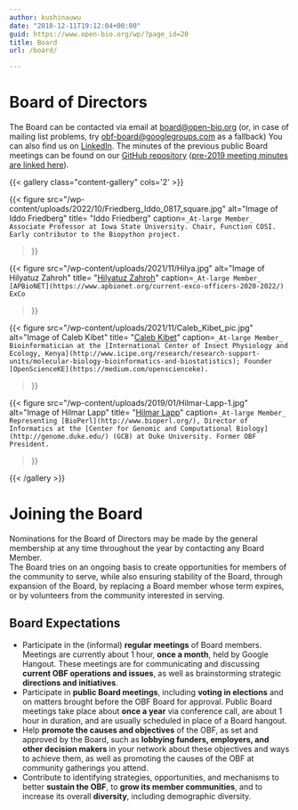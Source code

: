 ```yaml
---
author: kushinauwu
date: "2018-12-11T19:12:04+00:00"
guid: https://www.open-bio.org/wp/?page_id=20
title: Board
url: /board/

---
```

# Board of Directors 

The Board can be contacted via email at board@open-bio.org (or, in case of mailing list problems, try obf-board@googlegroups.com as a fallback) You can also find us on [LinkedIn](https://www.linkedin.com/groups/9539620/). The minutes of the previous public Board meetings can be found on our [GitHub repository](https://github.com/OBF/obf-docs/tree/master/minutes) ([pre-2019 meeting minutes are linked here](https://www.open-bio.org/board/meeting-minutes/)).

{{< gallery class="content-gallery" cols='2' >}}

{{< figure
  src="/wp-content/uploads/2022/10/Friedberg_Iddo_0817_square.jpg"
  alt="Image of Iddo Friedberg"
  title= "Iddo Friedberg"
  caption=`
_At-large Member_ 
Associate Professor at Iowa State University. Chair, Function COSI. Early contributor to the Biopython project.
`
>}}

{{< figure
  src="/wp-content/uploads/2021/11/Hilya.jpg"
  alt="Image of Hilyatuz Zahroh"
  title= "[Hilyatuz Zahroh](https://www.linkedin.com/in/hilyatuz-zahroh-6671ab100/)"
  caption=`
_At-large Member_ 
[APBioNET](https://www.apbionet.org/current-exco-officers-2020-2022/) ExCo
`
>}}

{{< figure
  src="/wp-content/uploads/2021/11/Caleb_Kibet_pic.jpg"
  alt="Image of Caleb Kibet"
  title= "[Caleb Kibet](https://kipkurui.github.io/)"
  caption=`
_At-large Member_ 
Bioinformatician at the [International Center of Insect Physiology and Ecology, Kenya](http://www.icipe.org/research/research-support-units/molecular-biology-bioinformatics-and-biostatistics); Founder [OpenScienceKE](https://medium.com/openscienceke).
`
>}}

{{< figure
  src="/wp-content/uploads/2019/01/Hilmar-Lapp-1.jpg"
  alt="Image of Hilmar Lapp"
  title= "[Hilmar Lapp](https://lappland.io/)"
  caption=`
_At-large Member_ 
Representing [BioPerl](http://www.bioperl.org/), Director of Informatics at the [Center for Genomic and Computational Biology](http://genome.duke.edu/) (GCB) at Duke University. Former OBF President.
`
>}}



{{< /gallery >}}

# Joining the Board

Nominations for the Board of Directors may be made by the general membership at any time throughout the year by contacting any Board Member.  
The Board tries on an ongoing basis to create opportunities for members of the community to serve, while also ensuring stability of the Board, through expansion of the Board, by replacing a Board member whose term expires, or by volunteers from the community interested in serving.

## Board Expectations

- Participate in the (informal) **regular meetings** of Board members. Meetings are currently about 1 hour, **once a month**, held by Google Hangout. These meetings are for communicating and discussing **current OBF operations and issues**, as well as brainstorming strategic **directions and initiatives**.
- Participate in **public Board meetings**, including **voting in elections** and on matters brought before the OBF Board for approval. Public Board meetings take place about **once a year** via conference call, are about 1 hour in duration, and are usually scheduled in place of a Board hangout.
- Help **promote the causes and objectives** of the OBF, as set and approved by the Board, such as **lobbying funders, employers, and other decision makers** in your network about these objectives and ways to achieve them, as well as promoting the causes of the OBF at community gatherings you attend.
- Contribute to identifying strategies, opportunities, and mechanisms to better **sustain the OBF**, to **grow its member communities**, and to increase its overall **diversity**, including demographic diversity.
